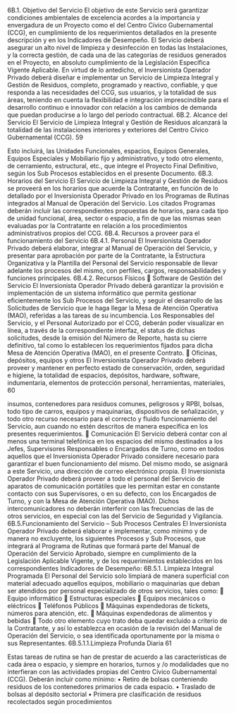6B.1. Objetivo del Servicio
El objetivo de este Servicio será garantizar condiciones ambientales de excelencia acordes a
la importancia y envergadura de un Proyecto como el del Centro Cívico Gubernamental
(CCG), en cumplimiento de los requerimientos detallados en la presente descripción y en los
Indicadores de Desempeño.
El Servicio deberá asegurar un alto nivel de limpieza y desinfección en todas las
Instalaciones, y la correcta gestión, de cada una de las categorías de residuos generados en
el Proyecto, en absoluto cumplimiento de la Legislación Específica Vigente Aplicable.
En virtud de lo antedicho, el Inversionista Operador Privado deberá diseñar e implementar
un Servicio de Limpieza Integral y Gestión de Residuos, completo, programado y reactivo,
confiable, y que responda a las necesidades del CCG, sus usuarios, y la totalidad de sus
áreas, teniendo en cuenta la flexibilidad e integración imprescindible para el desarrollo
continuo e innovador con relación a los cambios de demanda que puedan producirse a lo
largo del período contractual.
6B.2. Alcance del Servicio
El Servicio de Limpieza Integral y Gestión de Residuos alcanzará la totalidad de las
instalaciones interiores y exteriores del Centro Cívico Gubernamental (CCG).
59

Esto incluirá, las Unidades Funcionales, espacios, Equipos Generales, Equipos Especiales y
Mobiliario fijo y administrativo, y todo otro elemento, de cerramiento, estructural, etc., que
integre el Proyecto Final Definitivo, según los Sub Procesos establecidos en el presente
Documento.
6B.3. Horarios del Servicio
El Servicio de Limpieza Integral y Gestión de Residuos se proveerá en los horarios que
acuerde la Contratante, en función de lo detallado por el Inversionista Operador Privado en
los Programas de Rutinas integrados al Manual de Operación del Servicio.
Los citados Programas deberán incluir las correspondientes propuestas de horarios, para
cada tipo de unidad funcional, área, sector o espacio, a fin de que las mismas sean
evaluadas por la Contratante en relación a los procedimientos administrativos propios del
CCG.
6B.4. Recursos a proveer para el funcionamiento del Servicio
6B.4.1. Personal
El Inversionista Operador Privado deberá elaborar, integrar al Manual de Operación del
Servicio, y presentar para aprobación por parte de la Contratante, la Estructura Organizativa
y la Plantilla del Personal del Servicio responsable de llevar adelante los procesos del
mismo, con perfiles, cargos, responsabilidades y funciones principales.
6B.4.2. Recursos Físicos
 Software de Gestión del Servicio
El Inversionista Operador Privado deberá garantizar la provisión e implementación de un
sistema informático que permita gestionar eficientemente los Sub Procesos del Servicio, y
seguir el desarrollo de las Solicitudes de Servicio que le haga llegar la Mesa de Atención
Operativa (MAO), referidas a las tareas de su incumbencia.
Los Responsables del Servicio, y el Personal Autorizado por el CCG, deberán poder
visualizar en línea, a través de la correspondiente interfaz, el status de dichas solicitudes,
desde la emisión del Número de Reporte, hasta su cierre definitivo, tal como lo establecen
los requerimientos fijados para dicha Mesa de Atención Operativa (MAO), en el presente
Contrato.
 Oficinas, depósitos, equipos y otros
El Inversionista Operador Privado deberá proveer y mantener en perfecto estado de
conservación, orden, seguridad e higiene, la totalidad de espacios, depósitos, hardware,
software, indumentaria, elementos de protección personal, herramientas, materiales,
60

insumos, contenedores para residuos comunes, peligrosos y RPBI, bolsas, todo tipo de
carros, equipos y maquinarias, dispositivos de señalización, y todo otro recurso necesario
para el correcto y fluido funcionamiento del Servicio, aun cuando no estén descritos de
manera específica en los presentes requerimientos.
 Comunicación
El Servicio deberá contar con al menos una terminal telefónica en los espacios del mismo
destinados a los Jefes, Supervisores Responsables o Encargados de Turno, como en todos
aquellos que el Inversionista Operador Privado considere necesario para garantizar el buen
funcionamiento del mismo.
Del mismo modo, se asignará a este Servicio, una dirección de correo electrónico propia.
El Inversionista Operador Privado deberá proveer a todo el personal del Servicio de aparatos
de comunicación portátiles que les permitan estar en constante contacto con sus
Supervisores, o en su defecto, con los Encargados de Turno, y con la Mesa de Atención
Operativa (MAO).
Dichos intercomunicadores no deberán interferir con las frecuencias de las de otros
servicios, en especial con las del Servicio de Seguridad y Vigilancia.
6B.5.Funcionamiento del Servicio – Sub Procesos Centrales
El Inversionista Operador Privado deberá elaborar e implementar, como mínimo y de manera
no excluyente, los siguientes Procesos y Sub Procesos, que integrará al Programa de
Rutinas que formará parte del Manual de Operación del Servicio Aprobado, siempre en
cumplimiento de la Legislación Aplicable Vigente, y de los requerimientos establecidos en
los correspondientes Indicadores de Desempeño:
6B.5.1. Limpieza Integral Programada
El Personal del Servicio solo limpiará de manera superficial con material adecuado aquellos
equipos, mobiliario o maquinarias que deban ser atendidos por personal especializado de
otros servicios, tales como:
 Equipo informático
 Estructuras especiales
 Equipos mecánicos o eléctricos
 Teléfonos Públicos
 Máquinas expendedoras de tickets, números para atención, etc.
 Máquinas expendedoras de alimentos y bebidas
 Todo otro elemento cuyo trato deba quedar excluido a criterio de la Contratante, y así
lo establezca en ocasión de la revisión del Manual de Operación del Servicio, o sea
identificada oportunamente por la misma o sus Representantes.
6B.5.1.1.Limpieza Profunda Diaria
61

Estas tareas de rutina se han de prestar de acuerdo a las características de cada área o
espacio, y siempre en horarios, turnos y /o modalidades que no interfieran con las
actividades propias del Centro Cívico Gubernamental (CCG).
Deberán incluir como mínimo:
• Retiro de bolsas conteniendo residuos de los contenedores primarios de cada
espacio.
• Traslado de bolsas al depósito sectorial
• Primera pre clasificación de residuos recolectados según procedimientos
